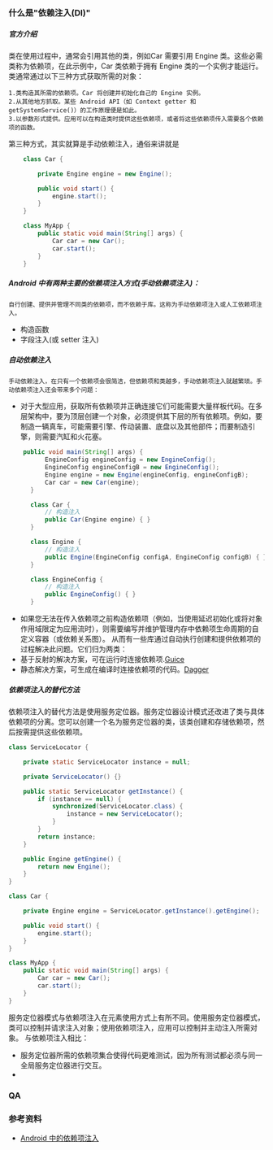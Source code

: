 ### 什么是"依赖注入(DI)"
##### 官方介绍
  类在使用过程中，通常会引用其他的类，例如Car 需要引用 Engine 类。这些必需类称为依赖项，在此示例中，Car 类依赖于拥有 Engine 类的一个实例才能运行。
  类通常通过以下三种方式获取所需的对象：

    1.类构造其所需的依赖项。Car 将创建并初始化自己的 Engine 实例。
    2.从其他地方抓取。某些 Android API（如 Context getter 和 getSystemService()）的工作原理便是如此。
    3.以参数形式提供。应用可以在构造类时提供这些依赖项，或者将这些依赖项传入需要各个依赖项的函数。
   第三种方式，其实就算是手动依赖注入，通俗来讲就是

```Java
    class Car {

        private Engine engine = new Engine();

        public void start() {
            engine.start();
        }
    }

    class MyApp {
        public static void main(String[] args) {
            Car car = new Car();
            car.start();
        }
    }

```
##### Android 中有两种主要的依赖项注入方式(手动依赖项注入)：
    自行创建、提供并管理不同类的依赖项，而不依赖于库。这称为手动依赖项注入或人工依赖项注入。
- 构造函数
- 字段注入(或 setter 注入)

##### 自动依赖注入
    手动依赖注入，在只有一个依赖项会很简洁，但依赖项和类越多，手动依赖项注入就越繁琐。手动依赖项注入还会带来多个问题：  
- 对于大型应用，获取所有依赖项并正确连接它们可能需要大量样板代码。在多层架构中，要为顶层创建一个对象，必须提供其下层的所有依赖项。例如，要制造一辆真车，可能需要引擎、传动装置、底盘以及其他部件；而要制造引擎，则需要汽缸和火花塞。
```Java
    public void main(String[] args) {
          EngineConfig engineConfig = new EngineConfig();
          EngineConfig engineConfigB = new EngineConfig();
          Engine engine = new Engine(engineConfig, engineConfigB);
          Car car = new Car(engine);
      }

      class Car {
          // 构造注入
          public Car(Engine engine) { }
      }

      class Engine {
          // 构造注入
          public Engine(EngineConfig configA, EngineConfig configB) { }
      }

      class EngineConfig {
          // 构造注入
          public EngineConfig() { }
      }
```
- 如果您无法在传入依赖项之前构造依赖项（例如，当使用延迟初始化或将对象作用域限定为应用流时），则需要编写并维护管理内存中依赖项生命周期的自定义容器（或依赖关系图）。
    从而有一些库通过自动执行创建和提供依赖项的过程解决此问题。它们归为两类：
- 基于反射的解决方案，可在运行时连接依赖项.[Guice](https://en.wikipedia.org/wiki/Google_Guice)
- 静态解决方案，可生成在编译时连接依赖项的代码。[Dagger](https://dagger.dev/)


##### 依赖项注入的替代方法
  依赖项注入的替代方法是使用服务定位器。服务定位器设计模式还改进了类与具体依赖项的分离。您可以创建一个名为服务定位器的类，该类创建和存储依赖项，然后按需提供这些依赖项。
```Java
class ServiceLocator {

    private static ServiceLocator instance = null;

    private ServiceLocator() {}

    public static ServiceLocator getInstance() {
        if (instance == null) {
            synchronized(ServiceLocator.class) {
                instance = new ServiceLocator();
            }
        }
        return instance;
    }

    public Engine getEngine() {
        return new Engine();
    }
}

class Car {

    private Engine engine = ServiceLocator.getInstance().getEngine();

    public void start() {
        engine.start();
    }
}

class MyApp {
    public static void main(String[] args) {
        Car car = new Car();
        car.start();
    }
}
```
服务定位器模式与依赖项注入在元素使用方式上有所不同。使用服务定位器模式，类可以控制并请求注入对象；使用依赖项注入，应用可以控制并主动注入所需对象。
与依赖项注入相比：
- 服务定位器所需的依赖项集合使得代码更难测试，因为所有测试都必须与同一全局服务定位器进行交互。
-

### QA


### 参考资料
- [Android 中的依赖项注入](https://developer.android.google.cn/training/dependency-injection#java)
